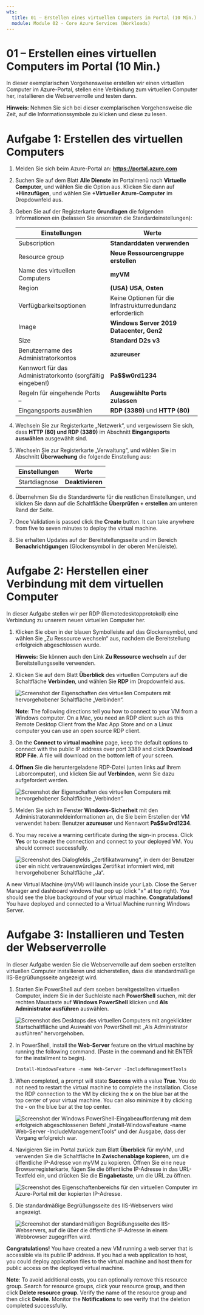 ```yaml
---
wts:
  title: 01 – Erstellen eines virtuellen Computers im Portal (10 Min.)
  module: Module 02 - Core Azure Services (Workloads)
---
```

# <a name="01---create-a-virtual-machine-in-the-portal-10-min"></a>01 – Erstellen eines virtuellen Computers im Portal (10 Min.)

In dieser exemplarischen Vorgehensweise erstellen wir einen virtuellen Computer im Azure-Portal, stellen eine Verbindung zum virtuellen Computer her, installieren die Webserverrolle und testen dann. 

**Hinweis:** Nehmen Sie sich bei dieser exemplarischen Vorgehensweise die Zeit, auf die Informationssymbole zu klicken und diese zu lesen. 

# <a name="task-1-create-the-virtual-machine"></a>Aufgabe 1: Erstellen des virtuellen Computers 
1. Melden Sie sich beim Azure-Portal an: **https://portal.azure.com**

3. Suchen Sie auf dem Blatt **Alle Dienste** im Portalmenü nach **Virtuelle Computer**, und wählen Sie die Option aus. Klicken Sie dann auf **+Hinzufügen**, und wählen Sie **+Virtueller Azure-Computer** im Dropdownfeld aus.

4. Geben Sie auf der Registerkarte **Grundlagen** die folgenden Informationen ein (belassen Sie ansonsten die Standardeinstellungen):

    | Einstellungen | Werte |
    |  -- | -- |
    | Subscription | **Standarddaten verwenden** |
    | Resource group | **Neue Ressourcengruppe erstellen** |
    | Name des virtuellen Computers | **myVM** |
    | Region | **(USA) USA, Osten**|
    | Verfügbarkeitsoptionen | Keine Optionen für die Infrastrukturredundanz erforderlich|
    | Image | **Windows Server 2019 Datacenter, Gen2**|
    | Size | **Standard D2s v3**|
    | Benutzername des Administratorkontos | **azureuser** |
    | Kennwort für das Administratorkonto (sorgfältig eingeben!) | **Pa$$w0rd1234**|
    | Regeln für eingehende Ports – | **Ausgewählte Ports zulassen**|
    | Eingangsports auswählen | **RDP (3389)** und **HTTP (80)**| 

5. Wechseln Sie zur Registerkarte „Netzwerk“, und vergewissern Sie sich, dass **HTTP (80) und RDP (3389)** im Abschnitt **Eingangsports auswählen** ausgewählt sind.

6. Wechseln Sie zur Registerkarte „Verwaltung“, und wählen Sie im Abschnitt **Überwachung** die folgende Einstellung aus:

    | Einstellungen | Werte |
    | -- | -- |
    | Startdiagnose | **Deaktivieren**|

7. Übernehmen Sie die Standardwerte für die restlichen Einstellungen, und klicken Sie dann auf die Schaltfläche **Überprüfen + erstellen** am unteren Rand der Seite.

8. Once Validation is passed click the <bpt id="p1">**</bpt>Create<ept id="p1">**</ept> button. It can take anywhere from five to seven minutes to deploy the virtual machine.

9. Sie erhalten Updates auf der Bereitstellungsseite und im Bereich **Benachrichtigungen** (Glockensymbol in der oberen Menüleiste).

# <a name="task-2-connect-to-the-virtual-machine"></a>Aufgabe 2: Herstellen einer Verbindung mit dem virtuellen Computer

In dieser Aufgabe stellen wir per RDP (Remotedesktopprotokoll) eine Verbindung zu unserem neuen virtuellen Computer her. 

1. Klicken Sie oben in der blauen Symbolleiste auf das Glockensymbol, und wählen Sie „Zu Ressource wechseln“ aus, nachdem die Bereitstellung erfolgreich abgeschlossen wurde. 

    **Hinweis:** Sie können auch den Link **Zu Ressource wechseln** auf der Bereitstellungsseite verwenden. 

2. Klicken Sie auf dem Blatt **Überblick** des virtuellen Computers auf die Schaltfläche **Verbinden**, und wählen Sie **RDP** im Dropdownfeld aus.

    ![Screenshot der Eigenschaften des virtuellen Computers mit hervorgehobener Schaltfläche „Verbinden“.](../images/0101.png)

    <bpt id="p1">**</bpt>Note<ept id="p1">**</ept>: The following directions tell you how to connect to your VM from a Windows computer. On a Mac, you need an RDP client such as this Remote Desktop Client from the Mac App Store and on a Linux computer you can use an open source RDP client.

2. On the <bpt id="p1">**</bpt>Connect to virtual machine<ept id="p1">**</ept> page, keep the default options to connect with the public IP address over port 3389 and click <bpt id="p2">**</bpt>Download RDP File<ept id="p2">**</ept>. A file will download on the bottom left of your screen.

3. **Öffnen** Sie die heruntergeladene RDP-Datei (unten links auf Ihrem Laborcomputer), und klicken Sie auf **Verbinden**, wenn Sie dazu aufgefordert werden. 

    ![Screenshot der Eigenschaften des virtuellen Computers mit hervorgehobener Schaltfläche „Verbinden“. ](../images/0102.png)

4. Melden Sie sich im Fenster **Windows-Sicherheit** mit den Administratoranmeldeinformationen an, die Sie beim Erstellen der VM verwendet haben: Benutzer **azureuser** und Kennwort **Pa$$w0rd1234**. 

5. You may receive a warning certificate during the sign-in process. Click <bpt id="p1">**</bpt>Yes<ept id="p1">**</ept> or to create the connection and connect to your deployed VM. You should connect successfully.

    ![Screenshot des Dialogfelds „Zertifikatwarnung“, in dem der Benutzer über ein nicht vertrauenswürdiges Zertifikat informiert wird, mit hervorgehobener Schaltfläche „Ja“. ](../images/0104.png)

A new Virtual Machine (myVM) will launch inside your Lab. Close the Server Manager and dashboard windows that pop up (click "x" at top right). You should see the blue background of your virtual machine. <bpt id="p1">**</bpt>Congratulations!<ept id="p1">**</ept> You have deployed and connected to a Virtual Machine running Windows Server. 

# <a name="task-3-install-the-web-server-role-and-test"></a>Aufgabe 3: Installieren und Testen der Webserverrolle

In dieser Aufgabe werden Sie die Webserverrolle auf dem soeben erstellten virtuellen Computer installieren und sicherstellen, dass die standardmäßige IIS-Begrüßungsseite angezeigt wird. 

1. Starten Sie PowerShell auf dem soeben bereitgestellten virtuellen Computer, indem Sie in der Suchleiste nach **PowerShell** suchen, mit der rechten Maustaste auf **Windows PowerShell** klicken und **Als Administrator ausführen** auswählen.

    ![Screenshot des Desktops des virtuellen Computers mit angeklickter Startschaltfläche und Auswahl von PowerShell mit „Als Administrator ausführen“ hervorgehoben.](../images/0105.png)

2. In PowerShell, install the <bpt id="p1">**</bpt>Web-Server<ept id="p1">**</ept> feature on the virtual machine by running the following command. (Paste in the command and hit ENTER for the installment to begin).

    ```PowerShell
    Install-WindowsFeature -name Web-Server -IncludeManagementTools
    ```
  
3. When completed, a prompt will state <bpt id="p1">**</bpt>Success<ept id="p1">**</ept> with a value <bpt id="p2">**</bpt>True<ept id="p2">**</ept>. You do not need to restart the virtual machine to complete the installation. Close the RDP connection to the VM by clicking the <bpt id="p1">**</bpt>x<ept id="p1">**</ept> on the blue bar at the top center of your virtual machine. You can also minimize it by clicking the <bpt id="p1">**</bpt><ph id="ph1">-</ph><ept id="p1">**</ept> on the blue bar at the top center.

    ![Screenshot der Windows PowerShell-Eingabeaufforderung mit dem erfolgreich abgeschlossenen Befehl „Install-WindowsFeature -name Web-Server -IncludeManagementTools“ und der Ausgabe, dass der Vorgang erfolgreich war.](../images/0106.png)

4. Navigieren Sie im Portal zurück zum Blatt **Überblick** für myVM, und verwenden Sie die Schaltfläche **In Zwischenablage kopieren**, um die öffentliche IP-Adresse von myVM zu kopieren. Öffnen Sie eine neue Browserregisterkarte, fügen Sie die öffentliche IP-Adresse in das URL-Textfeld ein, und drücken Sie die **Eingabetaste**, um die URL zu öffnen.

    ![Screenshot des Eigenschaftenbereichs für den virtuellen Computer im Azure-Portal mit der kopierten IP-Adresse.](../images/0107.png)

5. Die standardmäßige Begrüßungsseite des IIS-Webservers wird angezeigt.

    ![Screenshot der standardmäßigen Begrüßungsseite des IIS-Webservers, auf die über die öffentliche IP-Adresse in einem Webbrowser zugegriffen wird.](../images/0108.png)

<bpt id="p1">**</bpt>Congratulations!<ept id="p1">**</ept> You have created a new VM running a web server that is accessible via its public IP address. If you had a web application to host, you could deploy application files to the virtual machine and host them for public access on the deployed virtual machine.


<bpt id="p1">**</bpt>Note<ept id="p1">**</ept>: To avoid additional costs, you can optionally remove this resource group. Search for resource groups, click your resource group, and then click <bpt id="p1">**</bpt>Delete resource group<ept id="p1">**</ept>. Verify the name of the resource group and then click <bpt id="p1">**</bpt>Delete<ept id="p1">**</ept>. Monitor the <bpt id="p1">**</bpt>Notifications<ept id="p1">**</ept> to see verify that the deletion completed successfully. 
